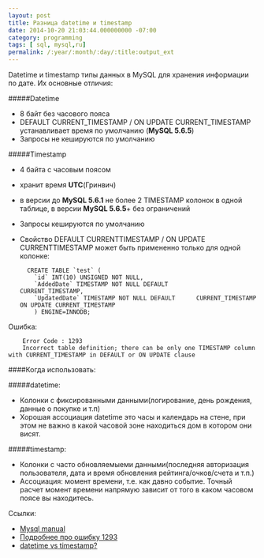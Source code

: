 ```yaml
---
layout: post
title: Разница datetime и timestamp
date: 2014-10-20 21:03:44.000000000 -07:00
category: programming
tags: [ sql, mysql,ru]
permalink: /:year/:month/:day/:title:output_ext
---
```

Datetime и timestamp типы данных в MySQL для хранения информации по дате. Их основные отличия:

#####Datetime 

- 8 байт без часового пояса
- DEFAULT CURRENT_TIMESTAMP / ON UPDATE CURRENT_TIMESTAMP устанавливает время по умолчанию (**MySQL 5.6.5**)
- Запросы не кешируются по умолчанию

#####Timestamp

- 4 байта с часовым поясом
- хранит время **UTC**(Гринвич)
- в версии до **MySQL 5.6.1** не более 2 TIMESTAMP колонок в одной таблице, в версии **MySQL 5.6.5**+ без ограничений
- Запросы кешируются по умолчанию
- Свойство DEFAULT CURRENTTIMESTAMP / ON UPDATE CURRENTTIMESTAMP  может быть примененно только для одной колонке:

		CREATE TABLE `test` (
		  `id` INT(10) UNSIGNED NOT NULL,
		  `AddedDate` TIMESTAMP NOT NULL DEFAULT 				CURRENT_TIMESTAMP,
		  `UpdatedDate` TIMESTAMP NOT NULL DEFAULT 		CURRENT_TIMESTAMP ON UPDATE CURRENT_TIMESTAMP
		  ) ENGINE=INNODB;
          
Ошибка:

		Error Code : 1293
		Incorrect table definition; there can be only one TIMESTAMP column with CURRENT_TIMESTAMP in DEFAULT or ON UPDATE clause


####Когда использовать:

#####datetime:
- Колонки с фиксированными данными(логирование, день рождения, данные о покупке и т.п)
- Хорошая ассоциация datetime это часы и календарь на стене, при этом не важно в какой часовой зоне находиться дом в котором они висят.

#####timestamp:
- Колонки с часто обновляемыеми данными(последняя авторизация пользователя, дата и время обновления рейтинга/очков/счета и т.п.)
- Ассоциация: момент времени, т.е. как давно событие. Точный расчет момент времени напрямую зависит от того в каком часовом поясе вы находитесь.

Ссылки:

 - [Mysql manual](http://dev.mysql.com/doc/refman/5.1/en/datetime.html)
 - [Подробнее про ошибку 1293](http://stackoverflow.com/questions/4489548/why-there-can-be-only-one-timestamp-column-with-current-timestamp-in-default-cla)
 - [datetime vs timestamp?](http://stackoverflow.com/questions/409286/datetime-vs-timestamp)
